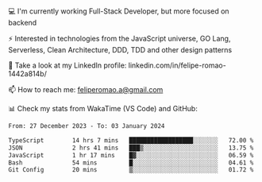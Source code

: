 💻 I'm currently working Full-Stack Developer, but more focused on backend

⚡ Interested in technologies from the JavaScript universe, GO Lang, Serverless, Clean Architecture, DDD, TDD and other design patterns

👥 Take a look at my LinkedIn profile: linkedin.com/in/felipe-romao-1442a814b/

📫 How to reach me: feliperomao.a@gmail.com

📊 Check my stats from WakaTime (VS Code) and GitHub:

<!--START_SECTION:waka-->

```txt
From: 27 December 2023 - To: 03 January 2024

TypeScript        14 hrs 7 mins   ██████████████████░░░░░░░   72.00 %
JSON              2 hrs 41 mins   ███▒░░░░░░░░░░░░░░░░░░░░░   13.75 %
JavaScript        1 hr 17 mins    █▓░░░░░░░░░░░░░░░░░░░░░░░   06.59 %
Bash              54 mins         █░░░░░░░░░░░░░░░░░░░░░░░░   04.61 %
Git Config        20 mins         ▒░░░░░░░░░░░░░░░░░░░░░░░░   01.72 %
```

<!--END_SECTION:waka-->
